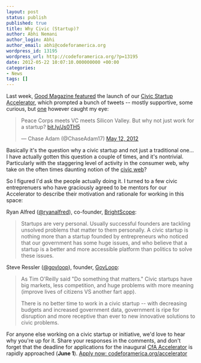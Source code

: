 ```yaml
---
layout: post
status: publish
published: true
title: Why Civic (Startup)?
author: Abhi Nemani
author_login: Abhi
author_email: abhi@codeforamerica.org
wordpress_id: 13195
wordpress_url: http://codeforamerica.org/?p=13195
date: 2012-05-22 10:07:10.000000000 +00:00
categories:
- News
tags: []
---
```

Last week, <a href="http://www.good.is/post/part-peace-corps-part-venture-capital-code-for-america-s-plan-for-public-innovation/">Good Magazine featured</a> the launch of our <a href="/accelerator">Civic Startup Accelerator</a>, which prompted a bunch of tweets -- mostly supportive, some curious, but <a href="http://twitter.com/ChaseAdam17/status/201326802189291520 ">one</a> however caught my eye:

<blockquote class="twitter-tweet tw-align-center"><p>Peace Corps meets VC meets Silicon Valley. But why not just work for a startup? <a href="http://t.co/5hi9uKbu" title="http://bit.ly/Js0TH5">bit.ly/Js0TH5</a></p>&mdash; Chase Adam (@ChaseAdam17) <a href="https://twitter.com/ChaseAdam17/status/201326802189291520" data-datetime="2012-05-12T15:03:44+00:00">May 12, 2012</a></blockquote>
<script src="//platform.twitter.com/widgets.js" charset="utf-8"></script>

Basically it's the question why a civic startup and not just a traditional one... I  have actually gotten this question a couple of times, and it's nontrivial. Particularly with the staggering level of activity in the consumer web, why take on the often times daunting notion of the <a href="http://codeforamerica.org/2012/01/09/kevin-curry-why-im-coding-for-america/">civic web</a>? 

So I figured I'd ask the people actually doing it. I turned to a few civic entreprenuers who have graciously agreed to be mentors for our Accelerator to describe their motivation and rationale for working in this space:

Ryan Alfred (<a href="http://twitter.com/ryanalfred">@ryanalfred</a>), co-founder, <a href="http://brightscope.com">BrightScope</a>:
<blockquote>Startups are very personal. Usually successful founders are tackling unsolved problems that matter to them personally. A civic startup is nothing more than a startup founded by entrepreneurs who noticed that our government has some huge issues, and who believe that a startup is a better and more accessible platform than politics to solve these issues.
</blockquote>

Steve Ressler (<a href="http://twitter.com/govloop">@govloop</a>), founder, <a href="http://govloop.com">GovLoop</a>:
<blockquote>As Tim O'Reilly said "Do something that matters." Civic startups have big markets, less competition, and huge problems with more meaning (improve lives of citizens VS another fart app).  

There is no better time to work in a civic startup -- with decreasing budgets and increased government data, government is ripe for disruption and more receptive than ever to new innovative solutions to civic problems.</blockquote>

For anyone else working on a civic startup or initiative, we'd love to hear why you're up for it. Share your responses in the comments, and don't forget that the deadline for applications for the inaugural <a href="http://codeforamerica.org/accelerator">CfA Accelerator</a> is rapidly approached (<strong>June 1</strong>). <a href="http://codeforamerica.org/accelerator/apply.html">Apply now: codeforamerica.org/accelerator</a>
